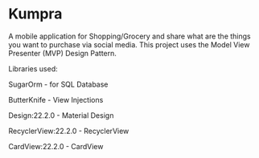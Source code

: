 # Kumpra
A mobile application for Shopping/Grocery and share what are the things you want to purchase via social media. This project uses the Model View Presenter (MVP) Design Pattern.

Libraries used:

SugarOrm - for SQL Database

ButterKnife - View Injections

Design:22.2.0 - Material Design

RecyclerView:22.2.0 - RecyclerView

CardView:22.2.0 - CardView

